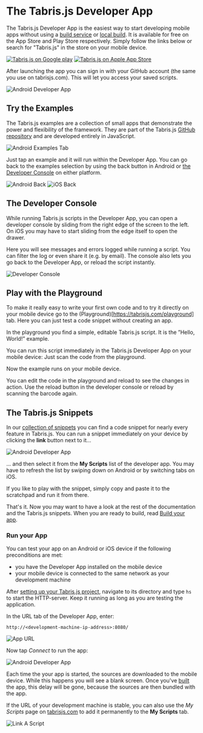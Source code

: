 # The Tabris.js Developer App

The Tabris.js Developer App is the easiest way to start developing mobile apps without using a [build service](build.md) or [local build](local-build.md). It is available for free on the App Store and Play Store respectively. Simply follow the links below or search for "Tabris.js" in the store on your mobile device.

[![Tabris.js on Google play](https://tabrisjs.com/assets/img/playstore-badge.png)](https://play.google.com/store/apps/details?id=com.eclipsesource.tabrisjs2) [![Tabris.js on Apple App Store](https://tabrisjs.com/assets/img/appstore-badge.png)](https://itunes.apple.com/us/app/tabris.js-2/id1166468326?mt=8)

After launching the app you can sign in with your GitHub account (the same you use on tabrisjs.com). This will let you access your saved scripts.

![Android Developer App](img/welcome-screen.png)

## Try the Examples

The Tabris.js examples are a collection of small apps that demonstrate the power and flexibility of the framework. They are part of the Tabris.js [GitHub repository](https://github.com/eclipsesource/tabris-js/tree/master/examples) and are developed entirely in JavaScript.

![Android Examples Tab](img/examples.png)

Just tap an example and it will run within the Developer App. You can go back to the examples selection by using the back button in Android or [the Developer Console](#the-developer-console) on either platform.

![Android Back](img/back-android.png)         ![iOS Back](img/back-ios.png)

## The Developer Console

While running Tabris.js scripts in the Developer App, you can open a developer console by sliding from the right edge of the screen to the left. On iOS you may have to start sliding from the edge itself to open the drawer.

Here you will see messages and errors logged while running a script. You can filter the log or even share it (e.g. by email). The console also lets you go back to the Developer App, or reload the script instantly.

![Developer Console](img/console-android.png)

## Play with the Playground

To make it really easy to write your first own code and to try it directly on your mobile device go to the (Playground)[https://tabrisjs.com/playground] tab. Here you can just test a code snippet without creating an app.

In the playground you find a simple, editable Tabris.js script. It is the ”Hello, World!” example.

You can run this script immediately in the Tabris.js Developer App on your mobile device: Just scan the code from the playground.

Now the example runs on your mobile device.

You can edit the code in the playground and reload to see the changes in action. Use the reload button in the developer console or reload by scanning the barcode again.

## The Tabris.js Snippets

In our [collection of snippets](https://github.com/eclipsesource/tabris-js/tree/master/snippets) you can find a code snippet for nearly every feature in Tabris.js. You can run a snippet immediately on your device by clicking the **link** button next to it...

![Android Developer App](img/button-unlinked.png)

... and then select it from the **My Scripts** list of the developer app. You may have to refresh the list by swiping down on Android or by switching tabs on iOS.

If you like to play with the snippet, simply copy and paste it to the scratchpad and run it from there.

That's it. Now you may want to have a look at the rest of the documentation and the Tabris.js snippets. When you are ready to build, read [Build your app](build.md).

### Run your App

You can test your app on an Android or iOS device if the following preconditions are met:

* you have the Developer App installed on the mobile device
* your mobile device is connected to the same network as your development machine

After [setting up your Tabris.js project](getting-started.md), navigate to its directory and type `hs` to start the HTTP-server. Keep it running as long as you are testing the application.

In the URL tab of the Developer App, enter:

    http://<development-machine-ip-address>:8080/

![App URL](img/app-url.png)

Now tap *Connect* to run the app:

![Android Developer App](img/hello.png)

Each time the your app is started, the sources are downloaded to the mobile device. While this happens you will see a blank screen. Once you've [built](#publishing-your-app) the app, this delay will be gone, because the sources are then bundled with the app.

If the URL of your development machine is stable, you can also use the *My Scripts* page on [tabrisjs.com](http://tabrisjs.com) to add it permanently to the **My Scripts** tab.

![Link A Script](img/link-app.png)
